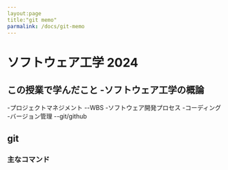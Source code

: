 ```yaml
---
layout:page
title:"git memo"
parmalink: /docs/git-memo
---
```


# ソフトウェア工学 2024
この授業で学んだこと
-ソフトウェア工学の概論
--
-プロジェクトマネジメント
--WBS
-ソフトウェア開発プロセス
-コーディング
-バージョン管理
--git/github
## git

### 主なコマンド